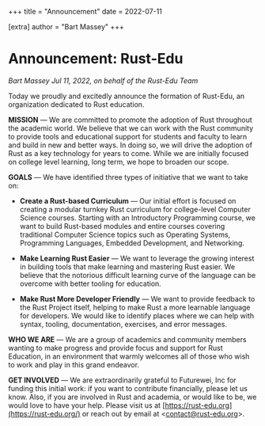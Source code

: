 +++
title = "Announcement"
date = 2022-07-11

[extra]
author = "Bart Massey"
+++

# Announcement: Rust-Edu

*Bart Massey Jul 11, 2022, on behalf of the Rust-Edu Team*

Today we proudly and excitedly announce the formation of
Rust-Edu, an organization dedicated to Rust education.

**MISSION** — We are committed to promote the adoption of Rust
throughout the academic world. We believe that we can work with the Rust
community to provide tools and educational support for students and
faculty to learn and build in new and better ways. In doing so, we will
drive the adoption of Rust as a key technology for years to come. While
we are initially focused on college level learning, long term, we hope
to broaden our scope.

**GOALS** — We have identified three types of initiative that we want to
take on:

*   **Create a Rust-based Curriculum** — Our initial effort is focused
    on creating a modular turnkey Rust curriculum for college-level
    Computer Science courses. Starting with an Introductory
    Programming course, we want to build Rust-based modules and entire
    courses covering traditional Computer Science topics such as
    Operating Systems, Programming Languages, Embedded Development,
    and Networking.

*   **Make Learning Rust Easier** — We want to leverage the growing
    interest in building tools that make learning and mastering Rust
    easier. We believe that the notorious difficult learning curve of
    the language can be overcome with better tooling for education.

-   **Make Rust More Developer Friendly** — We want to provide feedback
    to the Rust Project itself, helping to make Rust a more learnable
    language for developers. We would like to identify places where we
    can help with syntax, tooling, documentation, exercises,
    and error messages.

**WHO WE ARE** — We are a group of academics and community
members wanting to make progress and provide focus and
support for Rust Education, in an environment that warmly
welcomes all of those who wish to work and play in this
grand endeavor.

**GET INVOLVED** — We are extraordinarily grateful to
Futurewei, Inc for funding this initial work: if you want to
contribute financially, please let us know. Also, if you are
involved in Rust and academia, or would like to be, we would
love to have your help. Please visit us at
[https://rust-edu.org](https://rust-edu.org/) or reach out
by email at
&lt;[contact@rust-edu.org](email:contact@rust-edu.org)&gt;.
